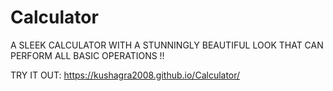 # Calculator

A SLEEK CALCULATOR WITH A STUNNINGLY BEAUTIFUL LOOK THAT CAN PERFORM ALL BASIC OPERATIONS !!

TRY IT OUT: https://kushagra2008.github.io/Calculator/
